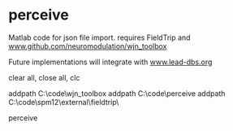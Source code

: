 # perceive
Matlab code for json file import. requires FieldTrip and www.github.com/neuromodulation/wjn_toolbox

Future implementations will integrate with www.lead-dbs.org

clear all, close all, clc

addpath C:\code\wjn_toolbox
addpath C:\code\perceive
addpath C:\code\spm12\external\fieldtrip\

perceive

